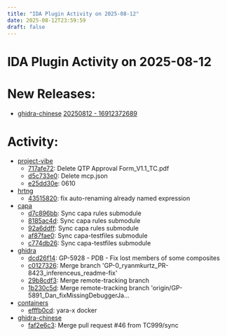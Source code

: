 ```yaml
---
title: "IDA Plugin Activity on 2025-08-12"
date: 2025-08-12T23:59:59
draft: false
---
```


# IDA Plugin Activity on 2025-08-12

# New Releases:
  - [ghidra-chinese](https://github.com/TC999/ghidra-chinese) [20250812 - 16912372689](https://github.com/TC999/ghidra-chinese/releases/tag/20250812-16912372689)

# Activity:
  - [project-vibe](https://github.com/jhdkrwmc/project-vibe)
    - [717afe72](https://github.com/jhdkrwmc/project-vibe/commit/717afe728b4daea05f443bcda19525ac08cd5956): Delete QTP Approval Form_V1.1_TC.pdf
    - [d5c733e0](https://github.com/jhdkrwmc/project-vibe/commit/d5c733e00df44c395d234ed5d234f450a1aa6284): Delete mcp.json
    - [e25dd30e](https://github.com/jhdkrwmc/project-vibe/commit/e25dd30e954940fed1082cf82d402aac590e9042): 0610
  - [hrtng](https://github.com/KasperskyLab/hrtng)
    - [43515820](https://github.com/KasperskyLab/hrtng/commit/435158209426c5ad4f07da17e1d27529f01fbe64): fix auto-renaming already named expression
  - [capa](https://github.com/mandiant/capa)
    - [d7c896bb](https://github.com/mandiant/capa/commit/d7c896bbc61bdcfbccb80cc46fab1587df6b9521): Sync capa rules submodule
    - [8185ac4d](https://github.com/mandiant/capa/commit/8185ac4dde58726a213848f99efdc5803225f0b3): Sync capa rules submodule
    - [92a6ddff](https://github.com/mandiant/capa/commit/92a6ddff99bdceebb8c09377697f42ce60e51fba): Sync capa rules submodule
    - [af87fae0](https://github.com/mandiant/capa/commit/af87fae036b22e4f0ce8ab9e1ee528ae41ec816c): Sync capa-testfiles submodule
    - [c774db26](https://github.com/mandiant/capa/commit/c774db26f0963bb61f6f3f630704b3dcf8755080): Sync capa-testfiles submodule
  - [ghidra](https://github.com/NationalSecurityAgency/ghidra)
    - [dcd26f14](https://github.com/NationalSecurityAgency/ghidra/commit/dcd26f14d26a84217a036d350700af5b54449e2b): GP-5928 - PDB - Fix lost members of some composites
    - [c0127326](https://github.com/NationalSecurityAgency/ghidra/commit/c0127326f826e9c7e6825489ef545831abfa79f5): Merge branch 'GP-0_ryanmkurtz_PR-8423_inferenceus_readme-fix'
    - [29b8cdf3](https://github.com/NationalSecurityAgency/ghidra/commit/29b8cdf3947994763816de430f8a8af2f752e955): Merge remote-tracking branch
    - [1b230c5d](https://github.com/NationalSecurityAgency/ghidra/commit/1b230c5dad1bff0f10562c3ecebb0bd0236fda2b): Merge remote-tracking branch 'origin/GP-5891_Dan_fixMissingDebuggerJa…
  - [containers](https://github.com/robert-iw3/containers)
    - [efffb0cd](https://github.com/robert-iw3/containers/commit/efffb0cd8896c85a68d44f5d699d04bdba6317fc): yara-x docker
  - [ghidra-chinese](https://github.com/TC999/ghidra-chinese)
    - [faf2e6c3](https://github.com/TC999/ghidra-chinese/commit/faf2e6c35a8a5a6f402fad40cc03cda751088f9a): Merge pull request #46 from TC999/sync

<style>
/* wider content, default is 36em, which is a better text reading width */
nav.container,
main.container {
  max-width: 42em;
}

</style>